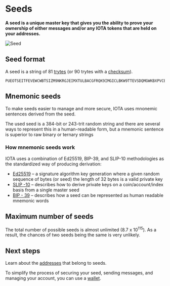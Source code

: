 # Seeds

**A seed is a unique master key that gives you the ability to prove your ownership of either messages and/or any IOTA tokens that are held on your addresses.**

![Seed](/Users/charlesthompson/documentation/getting-started/1.2/images/seed.png)

## Seed format

A seed is a string of 81 [trytes](../the-tangle/ternary.md) (or 90 trytes with a [checksum](../accounts/checksums.md)).

```
PUEOTSEITFEVEWCWBTSIZM9NKRGJEIMXTULBACGFRQK9IMGICLBKW9TTEVSDQMGWKBXPVCBMMCXWMNPDX
```

## Mnemonic seeds

To make seeds easier to manage and more secure, IOTA uses mnonemic sentences derived from the seed.

The used seed is a 384-bit or 243-trit random string and there are several ways to represent this in a human-readable form, but a mnemonic sentence is superior to raw binary or ternary strings

### How mnemonic seeds work

IOTA uses a combination of Ed25519, BIP-39, and SLIP-10 methodologies as the standardized way of producing derivation:

- [Ed25519]([iotaledger/protocol-rfcs#0009](https://github.com/iotaledger/protocol-rfcs/pull/9)) – a signature algorithm key generation where a given random sequence of bytes (or seed) the length of 32 bytes is a valid private key
- [SLIP -10](https://github.com/satoshilabs/slips/blob/master/slip-0010.md) – describes how to derive private keys on a coin/account/index basis from a single master seed 
- [BIP - 39](https://github.com/bitcoin/bips/blob/master/bip-0039.mediawiki) – describes how a seed can be represented as human readable mnemonic words 

## Maximum number of seeds

The total number of possible seeds is almost unlimited (8.7 x 10<sup>115</sup>). As a result, the chances of two seeds being the same is very unlikely.

## Next steps

Learn about the [addresses](../accounts/addresses.md) that belong to seeds.

To simplify the process of securing your seed, sending messages, and managing your account, you can use a [wallet](../accounts/wallets.md).



